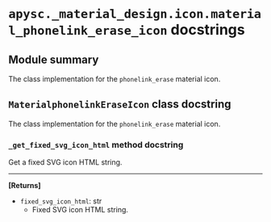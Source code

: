 # `apysc._material_design.icon.material_phonelink_erase_icon` docstrings

## Module summary

The class implementation for the `phonelink_erase` material icon.

## `MaterialphonelinkEraseIcon` class docstring

The class implementation for the `phonelink_erase` material icon.

### `_get_fixed_svg_icon_html` method docstring

Get a fixed SVG icon HTML string.<hr>

**[Returns]**

- `fixed_svg_icon_html`: str
  - Fixed SVG icon HTML string.